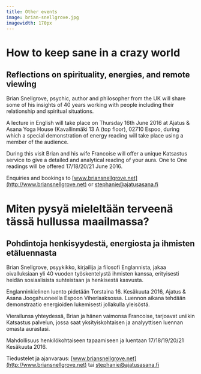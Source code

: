 ```yaml
---
title: Other events
image: brian-snellgrove.jpg
imagewidth: 170px
---
```


How to keep sane in a crazy world
=================================

Reflections on spirituality, energies, and remote viewing
---------------------------------------------------------

Brian Snellgrove, psychic, author and philosopher from the UK will share some of his insights of 40 years working with people including their relationship and spiritual situations.

A lecture in English will take place on Thursday 16th June 2016 at Ajatus & Asana Yoga House (Kavallinmäki 13 A (top floor), 02710 Espoo, during which a special demonstration of energy reading will take place using a member of the audience.

During this visit Brian and his wife Francoise will offer a unique Katsastus service to give a detailed and analytical reading of your aura. One to One readings will be offered 17/18/20/21 June 2016.

Enquiries and bookings to [www.briansnellgrove.net](http://www.briansnellgrove.net) or [stephanie@ajatusasana.fi](mailto:stephanie@ajatusasana.fi)

<p><p>

Miten pysyä mieleltään terveenä tässä hullussa maailmassa?
==========================================================

Pohdintoja henkisyydestä, energiosta ja ihmisten etäluennasta
-------------------------------------------------------------

Brian Snellgrove, psyykikko, kirjailija ja filosofi Englannista, jakaa oivalluksiaan yli 40 vuoden työskentelystä ihmisten kanssa, erityisesti heidän sosiaalisista suhteistaan ja henkisestä kasvusta.

Englanninkielinen luento pidetään Torstaina 16. Kesäkuuta 2016, Ajatus & Asana Joogahuoneella Espoon Viherlaaksossa. Luennon aikana tehdään demonstraatio energioiden lukemisesti jollakulla yleisöstä.

Vierailunsa yhteydessä, Brian ja hänen vaimonsa Francoise, tarjoavat uniikin Katsastus palvelun, jossa saat yksityiskohtaisen ja analyyttisen luennan omasta aurastasi.

Mahdollisuus henkilökohtaiseen tapaamiseen ja luentaan 17/18/19/20/21 Kesäkuuta 2016.

Tiedustelet ja ajanvaraus: [www.briansnellgrove.net](http://www.briansnellgrove.net) tai [stephanie@ajatusasana.fi](mailto:stephanie@ajatusasana.fi)

